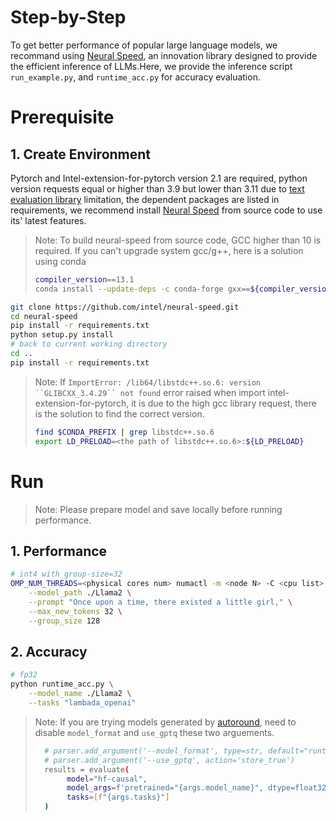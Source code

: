 # Step-by-Step

To get better performance of popular large language models, we recommand using [Neural Speed](https://github.com/intel/neural-speed.git), an innovation library designed to provide the efficient inference of LLMs.Here, we provide the inference script `run_example.py`, and `runtime_acc.py` for accuracy evaluation. 


# Prerequisite​
## 1. Create Environment​
Pytorch and Intel-extension-for-pytorch version 2.1 are required, python version requests equal or higher than 3.9 but lower than 3.11 due to [text evaluation library](https://github.com/EleutherAI/lm-evaluation-harness/tree/master) limitation, the dependent packages are listed in requirements, we recommend install [Neural Speed](https://github.com/intel/neural-speed.git) from source code to use its' latest features.

> Note: To build neural-speed from source code, GCC higher than 10 is required. If you can't upgrade system gcc/g++, here is a solution using conda
> ```bash
> compiler_version==13.1
> conda install --update-deps -c conda-forge gxx==${compiler_version} gcc==${compiler_version} gxx_linux-64==${compiler_version} libstdcxx-ng sysroot_linux-64 -y
> ```

```bash
git clone https://github.com/intel/neural-speed.git
cd neural-speed
pip install -r requirements.txt
python setup.py install
# back to current working directory
cd ..
pip install -r requirements.txt
```

> Note: If `ImportError: /lib64/libstdc++.so.6: version ``GLIBCXX_3.4.29`` not found` error raised when import intel-extension-for-pytorch, it is due to the high gcc library request, there is the solution to find the correct version.
> ```bash
> find $CONDA_PREFIX | grep libstdc++.so.6
> export LD_PRELOAD=<the path of libstdc++.so.6>:${LD_PRELOAD}
> ```


# Run


> Note: Please prepare model and save locally before running performance.


## 1. Performance

``` bash
# int4 with group-size=32
OMP_NUM_THREADS=<physical cores num> numactl -m <node N> -C <cpu list> python runtime_example.py \
    --model_path ./Llama2 \
    --prompt "Once upon a time, there existed a little girl," \
    --max_new_tokens 32 \
    --group_size 128
```

## 2. Accuracy

```bash
# fp32
python runtime_acc.py \
    --model_name ./Llama2 \
    --tasks "lambada_openai"
```
> Note: If you are trying models generated by [autoround](../pytorch/text-generation/quantization/), need to disable `model_format` and `use_gptq` these two arguements.
> ```bash
>   # parser.add_argument('--model_format', type=str, default="runtime")
>   # parser.add_argument('--use_gptq', action='store_true')
>   results = evaluate(
>        model="hf-causal",
>        model_args=f'pretrained="{args.model_name}", dtype=float32',
>        tasks=[f"{args.tasks}"]
>   )
> ```